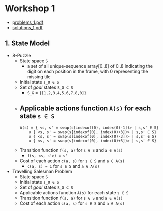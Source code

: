 # Workshop 1

+ [problems_1.pdf](https://github.com/ChrisLinn/comp90054-cheat/blob/master/workshops/1/problems_1.pdf)
+ [solutions_1.pdf](https://github.com/ChrisLinn/comp90054-cheat/blob/master/workshops/1/solutions_1.pdf)

## 1. State Model
+ 8-Puzzle
    * State space `S`
        - a set of all unique-sequence array[0..8] of 0..8 indicating the digit on each position in the frame, with 0 representing the missing tile
    * Initial state `s_0 ∈ S`
    * Set of _goal_ states `S_G ⊆ S`
        - `S_G` = `{[1,2,3,4,5,6,7,8,0]}`
    * Applicable actions function `A(s)` for each state `s ∈ S`
        - 
        ```
        A(s) = { <s, s' = swap(s[indexof(0), index(0)-1])> | s,s' ∈ S}
            ∪ { <s, s' = swap(s[indexof(0), index(0)+3])> | s,s' ∈ S}
            ∪ { <s, s' = swap(s[indexof(0), index(0)-3])> | s,s' ∈ S} 
            ∪ { <s, s' = swap(s[indexof(0), index(0)+3])> | s,s' ∈ S}
        ```
    * Transition function `f(s, a)` for `s ∈ S` and `a ∈ A(s)`
        - `f(s, <s, s'>) = s'`
    * Cost of each action `c(a, s)` for `s ∈ S` and `a ∈ A(s)`
        - `c(a, s) = 1` for `s ∈ S` and `a ∈ A(s)`
+ Travelling Salesman Problem
    * State space `S`
    * Initial state `s_0 ∈ S`
    * Set of _goal_ states `S_G ⊆ S`
    * Applicable actions function `A(s)` for each state `s ∈ S`
    * Transition function `f(s, a)` for `s ∈ S` and `a ∈ A(s)`
    * Cost of each action `c(a, s)` for `s ∈ S` and `a ∈ A(s)`

